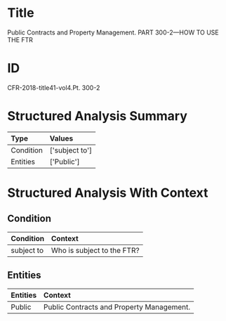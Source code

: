 # Title

 Public Contracts and Property Management. PART 300-2—HOW TO USE THE FTR


# ID

 CFR-2018-title41-vol4.Pt. 300-2


# Structured Analysis Summary

| Type      | Values         |
|:----------|:---------------|
| Condition | ['subject to'] |
| Entities  | ['Public']     |


# Structured Analysis With Context

 


## Condition

| Condition   | Context                      |
|:------------|:-----------------------------|
| subject to  | Who is  subject to  the FTR? |


## Entities

| Entities   | Context                                    |
|:-----------|:-------------------------------------------|
| Public     | Public  Contracts and Property Management. |


